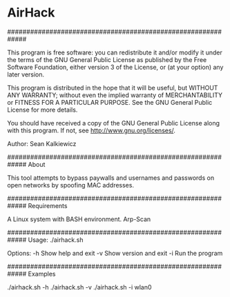 # AirHack
#############################################################

This program is free software: you can redistribute it and/or modify
it under the terms of the GNU General Public License as published by
the Free Software Foundation, either version 3 of the License, or
(at your option) any later version.

This program is distributed in the hope that it will be useful,
but WITHOUT ANY WARRANTY; without even the implied warranty of
MERCHANTABILITY or FITNESS FOR A PARTICULAR PURPOSE.  See the
GNU General Public License for more details.

You should have received a copy of the GNU General Public License
along with this program.  If not, see <http://www.gnu.org/licenses/>.

Author: Sean Kalkiewicz

#############################################################
About

This tool attempts to bypass paywalls and usernames and passwords on open
networks by spoofing MAC addresses.

#############################################################
Requirements

A Linux system with BASH environment.
Arp-Scan

#############################################################
Usage: ./airhack.sh <options>

Options:
	-h	Show help and exit
	-v	Show version and exit
	-i	Run the program

#############################################################
Examples

./airhack.sh -h
./airhack.sh -v
./airhack.sh -i wlan0

